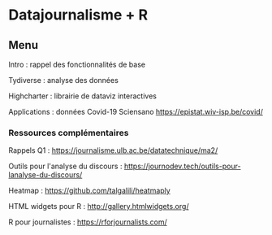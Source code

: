 # Datajournalisme + R 

## Menu

Intro : rappel des fonctionnalités de base

Tydiverse : analyse des données

Highcharter : librairie de dataviz interactives

Applications : données Covid-19 Sciensano https://epistat.wiv-isp.be/covid/

### Ressources complémentaires

Rappels Q1 : https://journalisme.ulb.ac.be/datatechnique/ma2/

Outils pour l'analyse du discours : https://journodev.tech/outils-pour-lanalyse-du-discours/

Heatmap : https://github.com/talgalili/heatmaply

HTML widgets pour R : http://gallery.htmlwidgets.org/

R pour journalistes : https://rforjournalists.com/

